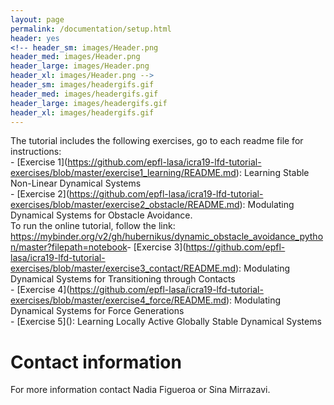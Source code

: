 ```yaml
---
layout: page
permalink: /documentation/setup.html
header: yes
<!-- header_sm: images/Header.png
header_med: images/Header.png
header_large: images/Header.png
header_xl: images/Header.png -->
header_sm: images/headergifs.gif
header_med: images/headergifs.gif
header_large: images/headergifs.gif
header_xl: images/headergifs.gif
--- 
```


<p>The tutorial includes the following exercises, go to each readme file for instructions:<br />- [Exercise 1](<a href="https://github.com/epfl-lasa/icra19-lfd-tutorial-exercises/blob/master/exercise1_learning/README.md">https://github.com/epfl-lasa/icra19-lfd-tutorial-exercises/blob/master/exercise1_learning/README.md</a>): Learning Stable Non-Linear Dynamical Systems<br />- [Exercise 2](<a href="https://github.com/epfl-lasa/icra19-lfd-tutorial-exercises/blob/master/exercise2_obstacle/README.md">https://github.com/epfl-lasa/icra19-lfd-tutorial-exercises/blob/master/exercise2_obstacle/README.md</a>): Modulating Dynamical Systems for Obstacle Avoidance. <br />To run the online tutorial, follow the link:<br /><a href="https://mybinder.org/v2/gh/hubernikus/dynamic_obstacle_avoidance_python/master?filepath=notebook">https://mybinder.org/v2/gh/hubernikus/dynamic_obstacle_avoidance_python/master?filepath=notebook</a>- [Exercise 3](<a href="https://github.com/epfl-lasa/icra19-lfd-tutorial-exercises/blob/master/exercise3_contact/README.md">https://github.com/epfl-lasa/icra19-lfd-tutorial-exercises/blob/master/exercise3_contact/README.md</a>): Modulating Dynamical Systems for Transitioning through Contacts<br />- [Exercise 4](<a href="https://github.com/epfl-lasa/icra19-lfd-tutorial-exercises/blob/master/exercise4_force/README.md">https://github.com/epfl-lasa/icra19-lfd-tutorial-exercises/blob/master/exercise4_force/README.md</a>): Modulating Dynamical Systems for Force Generations<br />- [Exercise 5](): Learning Locally Active Globally Stable Dynamical Systems</p>

# Contact information

For more information contact Nadia Figueroa or Sina Mirrazavi.
